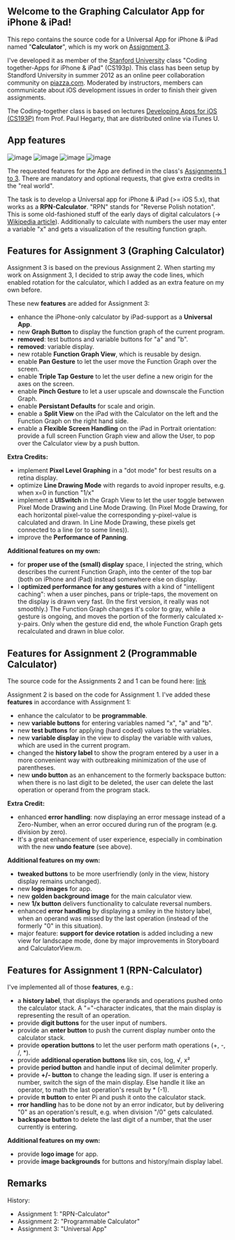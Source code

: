 ## Welcome to the Graphing Calculator App for iPhone & iPad!

This repo contains the source code for a Universal App for iPhone & iPad named "**Calculator**", which is my work on [Assignment 3](http://itunes.apple.com/us/course/coding-together-apps-for-iphone/id537447071#).

I've developed it as member of the [Stanford University](http://www.stanford.edu) class "Coding together-Apps for iPhone & iPad" (CS193p). This class has been setup by Standford University in summer 2012 as an online peer collaboration community on [piazza.com](http://www.piazza.com). Moderated by instructors, members can communicate about iOS development issues in order to finish their given assignments.

The Coding-together class is based on lectures [Developing Apps for iOS (CS193P)](http://itunes.apple.com/us/course/coding-together-apps-for-iphone/id537447071) from Prof. Paul Hegarty, that are distributed online via iTunes U.

## App features

![image](http://www.arnobost.de/SiteImages/2012-07-24-Calc-iPhone-Portrait-01.png)
![image](http://www.arnobost.de/SiteImages/2012-07-24-Calc-iPhone-Portrait-02.png)
![image](http://www.arnobost.de/SiteImages/2012-07-24-Calc-iPhone-Landscape.png)
![image](http://www.arnobost.de/SiteImages/2012-07-24-Calc-iPad-Landscape.png)

The requested features for the App are defined in the class's [Assignments 1 to 3](http://itunes.apple.com/us/course/coding-together-apps-for-iphone/id537447071#). There are mandatory and optional requests, that give extra credits in the "real world".

The task is to develop a Universal app for iPhone & iPad (>= iOS 5.x), that works as a **RPN-Calculator**. "RPN" stands for "Reverse Polish notation". This is some old-fashioned stuff of the early days of digital calculators (-> [Wikipedia article](http://en.wikipedia.org/wiki/Reverse_Polish_notation)). Additionally to calculate with numbers the user may enter a variable "x" and gets a visualization of the resulting function graph.

## Features for Assignment 3 (Graphing Calculator)

Assignment 3 is based on the previous Assignment 2. When starting my work on Assignment 3, I decided to strip away the code lines, which enabled rotation for the calculator, which I added as an extra feature on my own before.

These new **features** are added for Assignment 3:

* enhance the iPhone-only calculator by iPad-support as a **Universal App**.
* new **Graph Button** to display the function graph of the current program.
* **removed**: test buttons and variable buttons for "a" and "b".
* **removed**: variable display.
* new rotable **Function Graph View**, which is reusable by design.
* enable **Pan Gesture** to let the user move the Function Graph over the screen.
* enable **Triple Tap Gesture** to let the user define a new origin for the axes on the screen.
* enable **Pinch Gesture** to let a user upscale and downscale the Function Graph.
* enable **Persistant Defaults** for scale and origin.
* enable a **Split View** on the iPad with the Calculator on the left and the Function Graph on the right hand side.
* enable a **Flexible Screen Handling** on the iPad in Portrait orientation: provide a full screen Function Graph view and allow the User, to pop over the Calculator view by a push button.

**Extra Credits:**

* implement **Pixel Level Graphing** in a "dot mode" for best results on a retina display.
* optimize **Line Drawing Mode** with regards to avoid inproper results, e.g. when x=0 in function "1/x"
* implement a **UISwitch** in the Graph View to let the user toggle betwwen Pixel Mode Drawing and Line Mode Drawing. (In Pixel Mode Drawing, for each horizontal pixel-value the corresponding y-pixel-value is calculated and drawn. In Line Mode Drawing, these pixels get connected to a line (or to some lines)).
* improve the **Performance of Panning**.

**Additional features on my own:**

* for **proper use of the (small) display** space, I injected the string, which describes the current Function Graph, into the center of the top bar (both on iPhone and iPad) instead somewhere else on display.
* I **optimized performance for any gestures** with a kind of "intelligent caching": when a user pinches, pans or triple-taps, the movement on the display is drawn very fast. (In the first version, it really was not smoothly.) The Function Graph changes it's color to gray, while a gesture is ongoing, and moves the portion of the formerly calculated x-y-pairs. Only when the gesture did end, the whole Function Graph gets recalculated and drawn in blue color.



## Features for Assignment 2 (Programmable Calculator)

The source code for the Assignments 2 and 1 can be found here: [link](https://github.com/ArnoBost/Calculator-for-iOS)

Assignment 2 is based on the code for Assignment 1.
I've added these **features** in accordance with Assignment 1:

* enhance the calculator to be **programmable**.
* new **variable buttons** for entering variables named "x", "a" and "b".
* new **test buttons** for applying (hard coded) values to the variables.
* new **variable display** in the view to display the variable with values, which are used in the current program.
* changed the **history label** to show the program entered by a user in a more convenient way with outbreaking minimization of the use of parentheses.
* new **undo button** as an enhancement to the formerly backspace button: when there is no last digit to be deleted, the user can delete the last operation or operand from the program stack.

**Extra Credit:**
* enhanced **error handling**: now displaying an error message instead of a Zero-Number, when an error occured during run of the program (e.g. division by zero). 
* It's a great enhancement of user experience, especially in combination with the new **undo feature** (see above).

**Additional features on my own:**

* **tweaked buttons** to be more userfriendly (only in the view, history display remains unchanged).
* new **logo images** for app.
* new **golden background image** for the main calculator view.
* new **1/x button** delivers functionality to calculate reversal numbers.
* enhanced **error handling** by displaying a smiley in the history label, when an operand was missed by the last operation (instead of the formerly "0" in this situation).
* major feature: **support for device rotation** is added including a new view for landscape mode, done by major improvements in Storyboard and CalculatorView.m.


## Features for Assignment 1 (RPN-Calculator)

I've implemented all of those **features**, e.g.:

* a **history label**, that displays the operands and operations pushed onto the calculator stack. A "="-character indicates, that the main display is representing the result of an operation.
* provide **digit buttons** for the user input of numbers.
* provide an **enter button** to push the current display number onto the calculator stack.
* provide **operation buttons** to let the user perform math operations (+, -, /, *).
* provide **additional operation buttons** like sin, cos, log, √, x²
* provide **period button** and handle input of decimal delimiter properly.
* provide **+/- button** to change the leading sign. If user is entering a number, switch the sign of the main display. Else handle it like an operator, to math the last operation's result by * (-1).
* provide **π button** to enter Pi and push it onto the calculator stack.
* **rror handling** has to be done not by an error indicator, but by delivering "0" as an operation's result, e.g. when division "/0" gets calculated.
* **backspace button** to delete the last digit of a number, that the user currently is entering.

**Additional features on my own:**

* provide **logo image** for app.
* provide **image backgrounds** for buttons and history/main display label.


## Remarks

History:
* Assignment 1: "RPN-Calculator"
* Assignment 2: "Programmable Calculator"
* Assignment 3: "Universal App"
